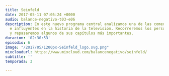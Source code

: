 ```yaml
---
title: Seinfeld
date: 2017-05-11 07:05:24 +0000
audio: balance-negativo-t03-e06
description: En este nuevo programa central analizamos una de las comedias más divertidas
  e influyentes en la historia de la televisión. Recorreremos los personajes protagonistas
  y repasaremos algunos de sus capítulos más importantes.
duracion: '02:30:53'
episodio: 6
image: "/2017/05/1200px-Seinfeld_logo.svg.png"
mixcloudurl: https://www.mixcloud.com/balancenegativo/seinfeld/
subtitle: ''
temporada: 3

---
```


